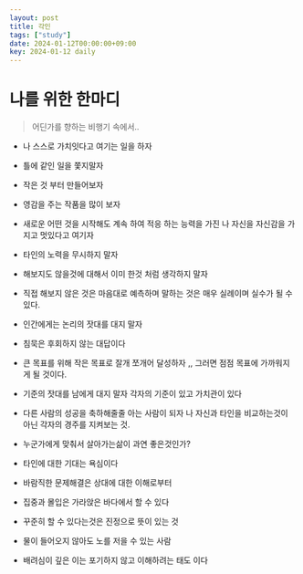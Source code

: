```yaml
---
layout: post
title: 각인
tags: ["study"]
date: 2024-01-12T00:00:00+09:00
key: 2024-01-12 daily
---
```

# 나를 위한 한마디
> 어딘가를 향하는 비행기 속에서..

- 나 스스로 가치잇다고 여기는 일을 하자

- 틀에 같인 일을 쫓지말자

- 작은 것 부터 만들어보자

- 영감을 주는 작품을 많이 보자

- 새로운 어떤 것을 시작해도 계속 하여 적응 하는 능력을 가진 나 자신을 자신감을 가지고 멋있다고 여기자

- 타인의 노력을 무시하지 말자

- 해보지도 않을것에 대해서 이미 한것 처럼 생각하지 말자

- 직접 해보지 않은 것은 마음대로 예측하며 말하는 것은 매우 실례이며 실수가 될 수 있다.

- 인간에게는 논리의 잣대를 대지 말자

- 침묵은 후회하지 않는 대답이다

- 큰 목표를 위해 작은 목표로 잘개 쪼개어 달성하자 ,, 그러면 점점 목표에 가까워지게 될 것이다.

- 기준의 잣대를 남에게 대지 말자 각자의 기준이 있고 가치관이 있다

- 다른 사람의 성공을 축하해줄줄 아는 사람이 되자 나 자신과 타인을 비교하는것이 아닌 각자의 경주를 지켜보는 것.

- 누군가에게 맞춰서 살아가는삶이 과연 좋은것인가?

- 타인에 대한 기대는 욕심이다

- 바람직한 문제해결은 상대에 대한 이해로부터

- 집중과 몰입은 가라앉은 바다에서 할 수 있다

- 꾸준히 할 수 있다는것은 진정으로 뜻이 있는 것

- 물이 들어오지 않아도 노를 저을 수 있는 사람

- 배려심이 깊은 이는 포기하지 않고 이해하려는 태도 이다
